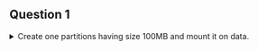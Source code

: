 ## Question 1 

<details><summary>Create one partitions having size 100MB and mount it on data.</summary>
<p>

#### yes, even hidden code blocks!

Explanation:
1. Use fdisk /dev/hda to create new partition.
2. Type n For New partitions.
3. It will ask for Logical or Primary Partitions. Press l for logical.
4. It will ask for the Starting Cylinder: Use the Default by pressing Enter
Key.
5. Type the Size: +100M you can specify either Last cylinder of size here.
6. Press P to verify the partitions lists and remember the partitions name.
7. Press w to write on partitions table.
8. Either Reboot or use partprobe command.
9. Use mkfs -t ext3 /dev/hda?

OR -
mke2fs -j /dev/hda? To create ext3 filesystem.
vi /etc/fstab
Write:
/dev/hda? /data ext3 defaults 1 2
Verify by mounting on current Sessions also: mount /dev/hda? /data
</p>
</details>
